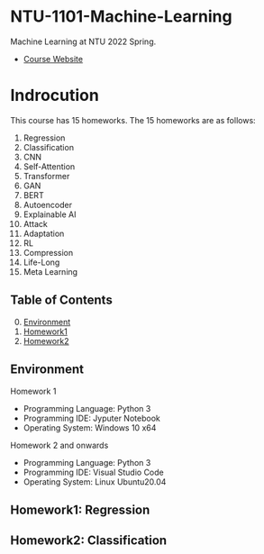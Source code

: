 # NTU-1101-Machine-Learning
Machine Learning at NTU 2022 Spring.  
* [Course Website](https://speech.ee.ntu.edu.tw/~hylee/ml/2022-spring.php)

# Indrocution
This course has 15 homeworks. The 15 homeworks are as follows:
1. Regression
2. Classification
3. CNN
4. Self-Attention
5. Transformer
6. GAN
7. BERT
8. Autoencoder
9. Explainable AI
10. Attack
11. Adaptation
12. RL
13. Compression
14. Life-Long
15. Meta Learning

## Table of Contents
<!--ts-->
   0. [Environment](https://github.com/firejetz/NTU-1102-Machine-Learning/blob/main/README.md#Environment)
   1. [Homework1](https://github.com/firejetz/NTU-1102-Machine-Learning/blob/main/README.md#Homework1)
   2. [Homework2](https://github.com/firejetz/NTU-1102-Machine-Learning/blob/main/README.md#Homework2)
   <!--3. [Homework3](https://github.com/firejetz/NTU-1102-Machine-Learning/blob/main/README.md#Homework3)
   4. [Homework4](https://github.com/firejetz/NTU-1102-Machine-Learning/blob/main/README.md#Homework4)
   5. [Homework5](https://github.com/firejetz/NTU-1102-Machine-Learning/blob/main/README.md#Homework5)
   6. [Homework6](https://github.com/firejetz/NTU-1102-Machine-Learning/blob/main/README.md#Homework6)
   7. [Homework7](https://github.com/firejetz/NTU-1102-Machine-Learning/blob/main/README.md#Homework7)
   8. [Homework8](https://github.com/firejetz/NTU-1102-Machine-Learning/blob/main/README.md#Homework8)
   9. [Homework9](https://github.com/firejetz/NTU-1102-Machine-Learning/blob/main/README.md#Homework9)
   10. [Homework10](https://github.com/firejetz/NTU-1102-Machine-Learning/blob/main/README.md#Homework10)
   11. [Homework11](https://github.com/firejetz/NTU-1102-Machine-Learning/blob/main/README.md#Homework11)
   12. [Homework12](https://github.com/firejetz/NTU-1102-Machine-Learning/blob/main/README.md#Homework12)
   13. [Homework13](https://github.com/firejetz/NTU-1102-Machine-Learning/blob/main/README.md#Homework13)
   14. [Homework14](https://github.com/firejetz/NTU-1102-Machine-Learning/blob/main/README.md#Homework14)
   15. [Homework15](https://github.com/firejetz/NTU-1102-Machine-Learning/blob/main/README.md#Homework15)-->
<!--te-->

## Environment
Homework 1
* Programming Language: Python 3
* Programming IDE: Jyputer Notebook
* Operating System: Windows 10 x64

Homework 2 and onwards
* Programming Language: Python 3
* Programming IDE: Visual Studio Code
* Operating System: Linux Ubuntu20.04

## Homework1: Regression

## Homework2: Classification
